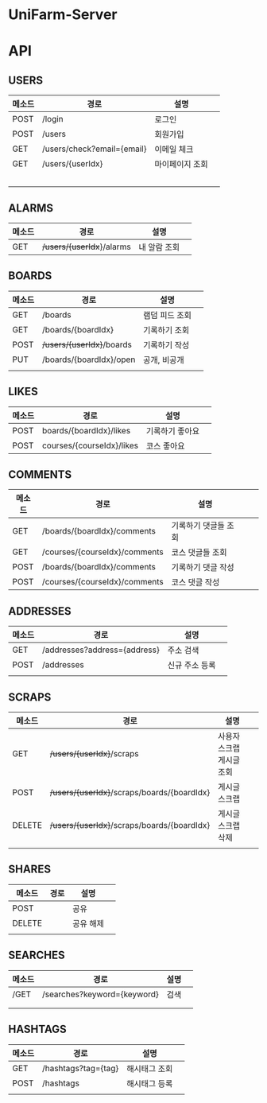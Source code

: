# UniFarm-Server
# API

## USERS

| 메소드 | 경로                       | 설명            |      |
| ------ | -------------------------- | --------------- | ---- |
| POST   | /login                     | 로그인          |      |
| POST   | /users                     | 회원가입        |      |
| GET    | /users/check?email={email} | 이메일 체크     |      |
| GET    | /users/{userIdx}           | 마이페이지 조회 |      |
|        |                            |                 |      |
|        |                            |                 |      |
|        |                            |                 |      |
|        |                            |                 |      |
|        |                            |                 |      |

## ALARMS

| 메소드 | 경로                        | 설명         |      |
| ------ | --------------------------- | ------------ | ---- |
| GET    | ~~/users/{userIdx~~}/alarms | 내 알람 조회 |      |

## BOARDS

| 메소드 | 경로                        | 설명           |      |
| ------ | --------------------------- | -------------- | ---- |
| GET    | /boards                     | 램덤 피드 조회 |      |
| GET    | /boards/{boardIdx}          | 기록하기 조회  |      |
| POST   | ~~/users/{userIdx}~~/boards | 기록하기 작성  |      |
| PUT    | /boards/{boardIdx}/open     | 공개, 비공개   |      |
|        |                             |                |      |

## LIKES

| 메소드 | 경로                      | 설명            |      |
| ------ | ------------------------- | --------------- | ---- |
| POST   | boards/{boardIdx}/likes   | 기록하기 좋아요 |      |
| POST   | courses/{courseIdx}/likes | 코스 좋아요     |      |

## COMMENTS

| 메소드 | 경로                          | 설명                 |      |      |
| ------ | ----------------------------- | -------------------- | ---- | ---- |
| GET    | /boards/{boardIdx}/comments   | 기록하기 댓글들 조회 |      |      |
| GET    | /courses/{courseIdx}/comments | 코스 댓글들 조회     |      |      |
| POST   | /boards/{boardIdx}/comments   | 기록하기 댓글 작성   |      |      |
| POST   | /courses/{courseIdx}/comments | 코스 댓글 작성       |      |      |

## ADDRESSES

| 메소드 | 경로                         | 설명           |      |
| ------ | ---------------------------- | -------------- | ---- |
| GET    | /addresses?address={address} | 주소 검색      |      |
| POST   | /addresses                   | 신규 주소 등록 |      |
|        |                              |                |      |

## SCRAPS

| 메소드 | 경로                                          | 설명                      |      |
| ------ | --------------------------------------------- | ------------------------- | ---- |
| GET    | ~~/users/{userIdx}~~/scraps                   | 사용자 스크랩 게시글 조회 |      |
| POST   | ~~/users/{userIdx}~~/scraps/boards/{boardIdx} | 게시글 스크랩             |      |
| DELETE | ~~/users/{userIdx}~~/scraps/boards/{boardIdx} | 게시글 스크랩 삭제        |      |
|        |                                               |                           |      |

## SHARES

| 메소드 | 경로 | 설명      |      |
| ------ | ---- | --------- | ---- |
| POST   |      | 공유      |      |
| DELETE |      | 공유 해제 |      |
|        |      |           |      |

## SEARCHES

| 메소드 | 경로                        | 설명 |      |
| :----- | --------------------------- | ---- | ---- |
| /GET   | /searches?keyword={keyword} | 검색 |      |
|        |                             |      |      |
|        |                             |      |      |

## HASHTAGS

| 메소드 | 경로                | 설명          |      |
| ------ | ------------------- | ------------- | ---- |
| GET    | /hashtags?tag={tag} | 해시태그 조회 |      |
| POST   | /hashtags           | 해시태그 등록 |      |
|        |                     |               |      |

